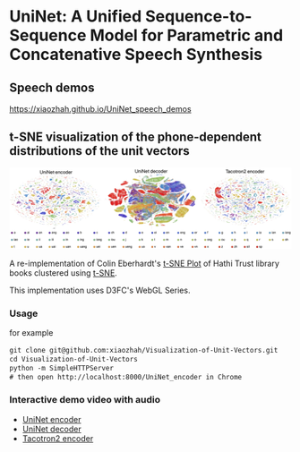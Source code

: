 
# UniNet: A Unified Sequence-to-Sequence Model for Parametric and Concatenative Speech Synthesis


## Speech demos
https://xiaozhah.github.io/UniNet_speech_demos

## t-SNE visualization of the phone-dependent distributions of the unit vectors
![image](vis_unit_vectors.jpg)

A re-implementation of Colin Eberhardt's [t-SNE Plot](https://github.com/ColinEberhardt/d3fc-webgl-hathi-explorer) of Hathi Trust library books clustered using [t-SNE](https://en.wikipedia.org/wiki/T-distributed_stochastic_neighbor_embedding).

This implementation uses D3FC's WebGL Series.

### Usage
for example
```
git clone git@github.com:xiaozhah/Visualization-of-Unit-Vectors.git
cd Visualization-of-Unit-Vectors
python -m SimpleHTTPServer
# then open http://localhost:8000/UniNet_encoder in Chrome
```

### Interactive demo video with audio
* [UniNet encoder](https://xiaozhah.github.io/Visualization-of-Unit-Vectors/UniNet%20encoder)
* [UniNet decoder](https://xiaozhah.github.io/Visualization-of-Unit-Vectors/UniNet%20decoder)
* [Tacotron2 encoder](https://xiaozhah.github.io/Visualization-of-Unit-Vectors/Tacotron2%20encoder)
